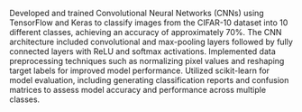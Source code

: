 Developed and trained Convolutional Neural Networks (CNNs) using TensorFlow and Keras to classify images from the CIFAR-10 dataset into 10 different classes, achieving an accuracy of approximately 70%. The CNN architecture included convolutional and max-pooling layers followed by fully connected layers with ReLU and softmax activations.
Implemented data preprocessing techniques such as normalizing pixel values and reshaping target labels for improved model performance. Utilized scikit-learn for model evaluation, including generating classification reports and confusion matrices to assess model accuracy and performance across multiple classes.
